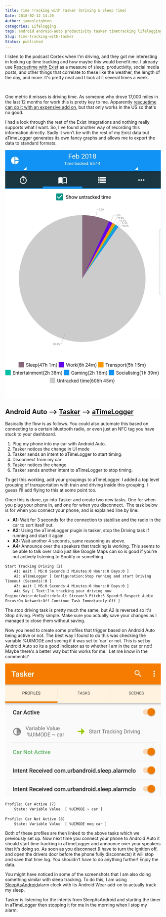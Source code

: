 ```yaml
---
Title: Time Tracking with Tasker (Driving & Sleep Time)
Date: 2018-02-12 14:20
Author: jamesleighton
categories: Lifelogging
tags: android android-auto productivity tasker timetracking lifelogging
Slug: time-tracking-with-tasker
Status: published
---
```


I listen to the podcast Cortex when I'm driving, and they got me interesting in looking up time tracking and how maybe this would benefit me. I already use [Rescuetime with Exist](http://jamesleighton.com/2017/08/05/life-tracking-with-exist-io/) as a measure of sleep, productivity, social media posts, and other things that correlate to these like the weather, the length of the day, and more. It's pretty neat and I look at it several times a week.

 

One metric it misses is driving time. As someone who drove 17,000 miles in the last 12 months for work this is pretty key to me. Apparently [rescuetime can do it with an expensive add on,](https://blog.rescuetime.com/new-integration-with-automatic-track-your-driving-time-like-your-computer-time/) but that only works in the US so that's no good.

I had a look through the rest of the Exist integrations and nothing really supports what I want. So, I've found another way of recording this information directly. Sadly it won't be with the rest of my Exist data but aTimeLogger generates its own fancy graphs and allows me to export the data to standard formats.

![Screenshot of aTimeLogger](/images/screenshot_smartselect_2018-02-12-13-45-24.jpg?w=1288)

Android Auto --&gt; [Tasker](https://play.google.com/store/apps/details?id=net.dinglisch.android.taskerm&hl=en_GB) --&gt; [aTimeLogger](http://www.atimelogger.com/)
--------------------------------------------------------------------------------------------------------------------------------------------------------------------

Basically the flow is as follows. You could also automate this based on connecting to a certain bluetooth radio, or even just an NFC tag you have stuck to your dashboard.

1.  Plug my phone into my car with Android Auto.
2.  Tasker notices the change in UI mode
3.  Tasker sends an intent to aTimeLogger to start timing.
4.  Disconnect from my car
5.  Tasker notices the change
6.  Tasker sends another intent to aTimeLogger to stop timing.

To get this working, add your groupings to aTimeLogger. I added a top level grouping of transportation with train and driving inside this grouping. I guess I'll add flying to this at some point too.

Once this is done, go into Tasker and create two new tasks. One for when you plug your phone in, and one for when you disconnect.  The task below is for when you connect your phone, and is explained line by line:

-   **A1:** Wait for 3 seconds for the connection to stabilise and the radio in the car to sort itself out.
-   **A2:** Using the aTimeLogger plugin in tasker, stop the Driving task if running and start it again.
-   **A3:** Wait another 4 seconds, same reasoning as above.
-   **A4:** Announce over the speakers that tracking is working. This seems to be able to talk over radio just like Google Maps can so is good if you're not actively listening to Spotify or something.

<!-- -->

    Start Tracking Driving (2)
        A1: Wait [ MS:0 Seconds:3 Minutes:0 Hours:0 Days:0 ]
        A2: aTimeLogger [ Configuration:Stop running and start Driving Timeout (Seconds):0 ]
        A3: Wait [ MS:0 Seconds:4 Minutes:0 Hours:0 Days:0 ]
        A4: Say [ Text:I'm tracking your driving now Engine:Voice:default:default Stream:3 Pitch:5 Speed:5 Respect Audio Focus:On Network:Off Continue Task Immediately:Off ]

The stop driving task is pretty much the same, but A2 is reversed so it's Stop driving. Pretty simple. Make sure you actually save your changes as I managed to close them without saving.

Now you need to create some profiles that trigger based on Android Auto being active or not. The best way I found to do this was checking the variable %UIMODE and seeing if it was set to 'car' or not. This is set by Android Auto so its a good indicator as to whether I am in the car or not! Maybe there's a better way but this works for me.  Let me know in the comments?

![Screenshot\_20180212-140517](/images/screenshot_20180212-140517.jpg)

    Profile: Car Active (7)
        State: Variable Value  [ %UIMODE ~ car ]

    Profile: Car Not Active (8)
        State: Variable Value  [ %UIMODE neq car ]

Both of these profiles are then linked to the above tasks which we previously set up. Now next time you connect your phone to Android Auto it should start time tracking in aTimeLogger and announce over your speakers that it's doing so. As soon as you disconnect (I have to turn the ignition off, and open the drivers door before the phone fully disconnects) it will stop and save that time log. You shouldn't have to do anything further! Enjoy the data.

You might have noticed in some of the screenshots that I am also doing something similar with sleep tracking. To do this, I am using [SleepAsAndroid](https://sleep.urbandroid.org/documentation/tutorials/tasker/)alarm clock with its Android Wear add-on to actually track my sleep.

Tasker is listening for the intents from SleepAsAndroid and starting the timer in aTimeLogger then stopping it for me in the morning when I stop my alarm.
